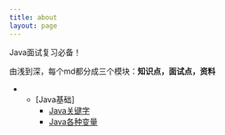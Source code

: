 ```yaml
---
title: about
layout: page
---
```


Java面试复习必备！

由浅到深，每个md都分成三个模块：**知识点，面试点，资料**

* * [Java基础]
    * [Java关键字](https://github.com/joutaojian/fuck-interview/Java基础/Java关键字.md)
    * [Java各种变量](https://github.com/joutaojian/fuck-interview/Java基础/Java各种变量.md)